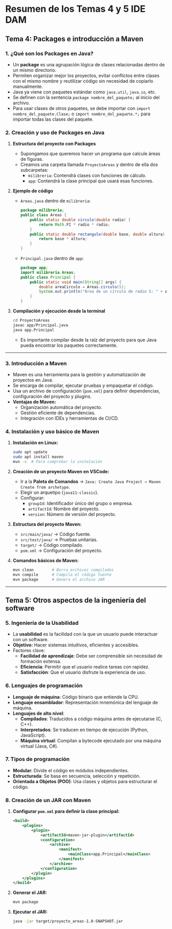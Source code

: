# Resumen de los Temas 4 y 5 IDE DAM

## Tema 4: Packages e introducción a Maven

### **1. ¿Qué son los Packages en Java?**
- Un **package** es una agrupación lógica de clases relacionadas dentro de un mismo directorio.
- Permiten organizar mejor los proyectos, evitar conflictos entre clases con el mismo nombre y reutilizar código sin necesidad de copiarlo manualmente.
- Java ya viene con paquetes estándar como `java.util`, `java.io`, etc.
- Se definen con la sentencia `package nombre_del_paquete;` al inicio del archivo.
- Para usar clases de otros paquetes, se debe importar con `import nombre_del_paquete.Clase;` o `import nombre_del_paquete.*;` para importar todas las clases del paquete.

### **2. Creación y uso de Packages en Java**

1. **Estructura del proyecto con Packages**
   - Supongamos que queremos hacer un programa que calcule áreas de figuras.
   - Creamos una carpeta llamada `ProyectoAreas` y dentro de ella dos subcarpetas:
     - `milibreria`: Contendrá clases con funciones de cálculo.
     - `app`: Contendrá la clase principal que usará esas funciones.

2. **Ejemplo de código**
   - `Areas.java` dentro de `milibreria`:
     ```java
     package milibreria;
     public class Areas {
         public static double circulo(double radio) {
             return Math.PI * radio * radio;
         }
         public static double rectangulo(double base, double altura) {
             return base * altura;
         }
     }
     ```
   - `Principal.java` dentro de `app`:
     ```java
     package app;
     import milibreria.Areas;
     public class Principal {
         public static void main(String[] args) {
             double areaCirculo = Areas.circulo(5);
             System.out.println("Área de un círculo de radio 5: " + areaCirculo);
         }
     }
     ```

3. **Compilación y ejecución desde la terminal**
   ```sh
   cd ProyectoAreas
   javac app/Principal.java
   java app.Principal
   ```
   - Es importante compilar desde la raíz del proyecto para que Java pueda encontrar los paquetes correctamente.

---

### **3. Introducción a Maven**
- Maven es una herramienta para la gestión y automatización de proyectos en Java.
- Se encarga de compilar, ejecutar pruebas y empaquetar el código.
- Usa un archivo de configuración (`pom.xml`) para definir dependencias, configuración del proyecto y plugins.
- **Ventajas de Maven:**
  - Organización automática del proyecto.
  - Gestión eficiente de dependencias.
  - Integración con IDEs y herramientas de CI/CD.

### **4. Instalación y uso básico de Maven**

1. **Instalación en Linux:**
   ```sh
   sudo apt update
   sudo apt install maven
   mvn -v  # Para comprobar la instalación
   ```

2. **Creación de un proyecto Maven en VSCode:**
   - Ir a la **Paleta de Comandos** → `Java: Create Java Project → Maven Create from archetype`.
   - Elegir un arquetipo (`java11-classic`).
   - Configurar:
     - `groupId`: Identificador único del grupo o empresa.
     - `artifactId`: Nombre del proyecto.
     - `version`: Número de versión del proyecto.

3. **Estructura del proyecto Maven:**
   - `src/main/java/` → Código fuente.
   - `src/test/java/` → Pruebas unitarias.
   - `target/` → Código compilado.
   - `pom.xml` → Configuración del proyecto.

4. **Comandos básicos de Maven:**
   ```sh
   mvn clean        # Borra archivos compilados
   mvn compile      # Compila el código fuente
   mvn package      # Genera el archivo JAR
   ```

---

## Tema 5: Otros aspectos de la ingeniería del software

### **5. Ingeniería de la Usabilidad**
- La **usabilidad** es la facilidad con la que un usuario puede interactuar con un software.
- **Objetivo:** Hacer sistemas intuitivos, eficientes y accesibles.
- Factores clave:
  - **Facilidad de aprendizaje**: Debe ser comprensible sin necesidad de formación extensa.
  - **Eficiencia**: Permitir que el usuario realice tareas con rapidez.
  - **Satisfacción**: Que el usuario disfrute la experiencia de uso.

### **6. Lenguajes de programación**
- **Lenguaje de máquina**: Código binario que entiende la CPU.
- **Lenguaje ensamblador**: Representación mnemónica del lenguaje de máquina.
- **Lenguajes de alto nivel**:
  - **Compilados**: Traducidos a código máquina antes de ejecutarse (C, C++).
  - **Interpretados**: Se traducen en tiempo de ejecución (Python, JavaScript).
  - **Máquina virtual**: Compilan a bytecode ejecutado por una máquina virtual (Java, C#).

### **7. Tipos de programación**
- **Modular**: Divide el código en módulos independientes.
- **Estructurada**: Se basa en secuencia, selección y repetición.
- **Orientada a Objetos (POO)**: Usa clases y objetos para estructurar el código.

### **8. Creación de un JAR con Maven**
1. **Configurar `pom.xml` para definir la clase principal:**
   ```xml
   <build>
       <plugins>
           <plugin>
               <artifactId>maven-jar-plugin</artifactId>
               <configuration>
                   <archive>
                       <manifest>
                           <mainClass>app.Principal</mainClass>
                       </manifest>
                   </archive>
               </configuration>
           </plugin>
       </plugins>
   </build>
   ```
2. **Generar el JAR:**
   ```sh
   mvn package
   ```
3. **Ejecutar el JAR:**
   ```sh
   java -jar target/proyecto_areas-1.0-SNAPSHOT.jar
